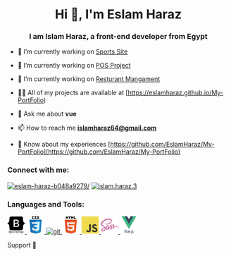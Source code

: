 <h1 align="center">Hi 👋, I'm Eslam Haraz</h1>
<h3 align="center">I am Islam Haraz, a front-end developer from Egypt</h3>

- 🔭 I’m currently working on [Sports Site](https://github.com/EslamHaraz/Sports-Site-Vue)

- 🔭 I’m currently working on [POS Project](https://github.com/EslamHaraz/POS-Application)

- 🔭 I’m currently working on [Resturant Mangament](https://github.com/EslamHaraz/Resturant-Mangament-Vue-3)

- 👨‍💻 All of my projects are available at [https://eslamharaz.github.io/My-PortFolio)

- 💬 Ask me about **vue**

- 📫 How to reach me **islamharaz64@gmail.com**

- 📄 Know about my experiences [https://github.com/EslamHaraz/My-PortFolio](https://github.com/EslamHaraz/My-PortFolio)

<h3 align="left">Connect with me:</h3>
<p align="left">
<a href="https://linkedin.com/in/eslam-haraz-b048a9279/" target="blank"><img align="center" src="https://raw.githubusercontent.com/rahuldkjain/github-profile-readme-generator/master/src/images/icons/Social/linked-in-alt.svg" alt="eslam-haraz-b048a9279/" height="30" width="40" /></a>
<a href="https://fb.com/islam.haraz.3" target="blank"><img align="center" src="https://raw.githubusercontent.com/rahuldkjain/github-profile-readme-generator/master/src/images/icons/Social/facebook.svg" alt="islam.haraz.3" height="30" width="40" /></a>
</p>

<h3 align="left">Languages and Tools:</h3>
<p align="left"> <a href="https://getbootstrap.com" target="_blank" rel="noreferrer"> <img src="https://raw.githubusercontent.com/devicons/devicon/master/icons/bootstrap/bootstrap-plain-wordmark.svg" alt="bootstrap" width="40" height="40"/> </a> <a href="https://www.w3schools.com/css/" target="_blank" rel="noreferrer"> <img src="https://raw.githubusercontent.com/devicons/devicon/master/icons/css3/css3-original-wordmark.svg" alt="css3" width="40" height="40"/> </a> <a href="https://git-scm.com/" target="_blank" rel="noreferrer"> <img src="https://www.vectorlogo.zone/logos/git-scm/git-scm-icon.svg" alt="git" width="40" height="40"/> </a> <a href="https://www.w3.org/html/" target="_blank" rel="noreferrer"> <img src="https://raw.githubusercontent.com/devicons/devicon/master/icons/html5/html5-original-wordmark.svg" alt="html5" width="40" height="40"/> </a> <a href="https://developer.mozilla.org/en-US/docs/Web/JavaScript" target="_blank" rel="noreferrer"> <img src="https://raw.githubusercontent.com/devicons/devicon/master/icons/javascript/javascript-original.svg" alt="javascript" width="40" height="40"/> </a> <a href="https://sass-lang.com" target="_blank" rel="noreferrer"> <img src="https://raw.githubusercontent.com/devicons/devicon/master/icons/sass/sass-original.svg" alt="sass" width="40" height="40"/> </a> <a href="https://vuejs.org/" target="_blank" rel="noreferrer"> <img src="https://raw.githubusercontent.com/devicons/devicon/master/icons/vuejs/vuejs-original-wordmark.svg" alt="vuejs" width="40" height="40"/> </a> </p>

Support 🙏
